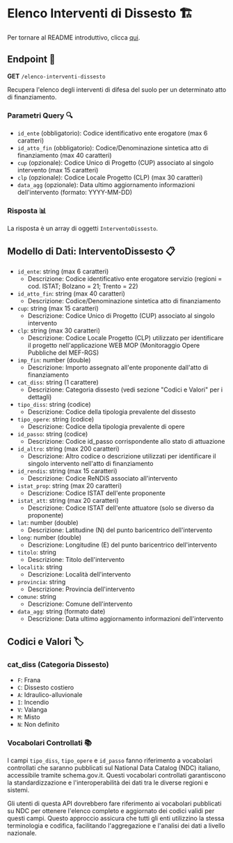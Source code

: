 # Elenco Interventi di Dissesto 🏗️

Per tornare al README introduttivo, clicca [qui](../README.md).

## Endpoint 🔗

**GET** `/elenco-interventi-dissesto`

Recupera l'elenco degli interventi di difesa del suolo per un determinato atto di finanziamento.

### Parametri Query 🔍

- `id_ente` (obbligatorio): Codice identificativo ente erogatore (max 6 caratteri)
- `id_atto_fin` (obbligatorio): Codice/Denominazione sintetica atto di finanziamento (max 40 caratteri)
- `cup` (opzionale): Codice Unico di Progetto (CUP) associato al singolo intervento (max 15 caratteri)
- `clp` (opzionale): Codice Locale Progetto (CLP) (max 30 caratteri)
- `data_agg` (opzionale): Data ultimo aggiornamento informazioni dell'intervento (formato: YYYY-MM-DD)

### Risposta 📊

La risposta è un array di oggetti `InterventoDissesto`.

## Modello di Dati: InterventoDissesto 📋

- `id_ente`: string (max 6 caratteri)
  - Descrizione: Codice identificativo ente erogatore servizio (regioni = cod. ISTAT; Bolzano = 21; Trento = 22)
- `id_atto_fin`: string (max 40 caratteri)
  - Descrizione: Codice/Denominazione sintetica atto di finanziamento
- `cup`: string (max 15 caratteri)
  - Descrizione: Codice Unico di Progetto (CUP) associato al singolo intervento
- `clp`: string (max 30 caratteri)
  - Descrizione: Codice Locale Progetto (CLP) utilizzato per identificare il progetto nell'applicazione WEB MOP (Monitoraggio Opere Pubbliche del MEF-RGS)
- `imp_fin`: number (double)
  - Descrizione: Importo assegnato all'ente proponente dall'atto di finanziamento
- `cat_diss`: string (1 carattere)
  - Descrizione: Categoria dissesto (vedi sezione "Codici e Valori" per i dettagli)
- `tipo_diss`: string (codice)
  - Descrizione: Codice della tipologia prevalente del dissesto
- `tipo_opere`: string (codice)
  - Descrizione: Codice della tipologia prevalente di opere
- `id_passo`: string (codice)
  - Descrizione: Codice id_passo corrispondente allo stato di attuazione
- `id_altro`: string (max 200 caratteri)
  - Descrizione: Altro codice o descrizione utilizzati per identificare il singolo intervento nell'atto di finanziamento
- `id_rendis`: string (max 15 caratteri)
  - Descrizione: Codice ReNDiS associato all'intervento
- `istat_prop`: string (max 20 caratteri)
  - Descrizione: Codice ISTAT dell'ente proponente
- `istat_att`: string (max 20 caratteri)
  - Descrizione: Codice ISTAT dell'ente attuatore (solo se diverso da proponente)
- `lat`: number (double)
  - Descrizione: Latitudine (N) del punto baricentrico dell'intervento
- `long`: number (double)
  - Descrizione: Longitudine (E) del punto baricentrico dell'intervento
- `titolo`: string
  - Descrizione: Titolo dell'intervento
- `località`: string
  - Descrizione: Località dell'intervento
- `provincia`: string
  - Descrizione: Provincia dell'intervento
- `comune`: string
  - Descrizione: Comune dell'intervento
- `data_agg`: string (formato date)
  - Descrizione: Data ultimo aggiornamento informazioni dell'intervento

## Codici e Valori 🏷️

### cat_diss (Categoria Dissesto)

- `F`: Frana
- `C`: Dissesto costiero
- `A`: Idraulico-alluvionale
- `I`: Incendio
- `V`: Valanga
- `M`: Misto
- `N`: Non definito

### Vocabolari Controllati 📚

I campi `tipo_diss`, `tipo_opere` e `id_passo` fanno riferimento a vocabolari controllati che saranno pubblicati sul National Data Catalog (NDC) italiano, accessibile tramite schema.gov.it. Questi vocabolari controllati garantiscono la standardizzazione e l'interoperabilità dei dati tra le diverse regioni e sistemi.

Gli utenti di questa API dovrebbero fare riferimento ai vocabolari pubblicati su NDC per ottenere l'elenco completo e aggiornato dei codici validi per questi campi. Questo approccio assicura che tutti gli enti utilizzino la stessa terminologia e codifica, facilitando l'aggregazione e l'analisi dei dati a livello nazionale.